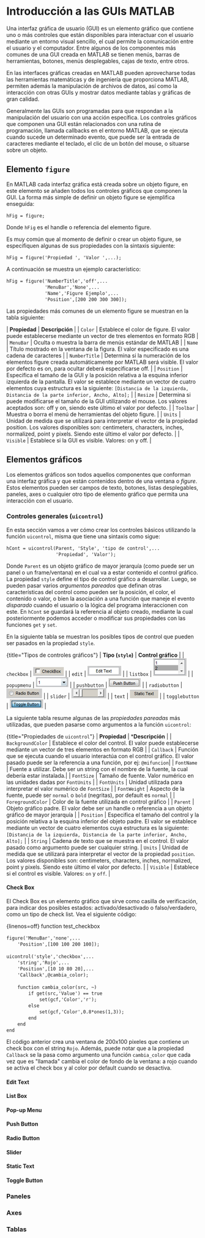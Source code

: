 # Introducción a las GUIs MATLAB

Una interfaz gráfica de usuario (GUI) es un elemento gráfico que
contiene uno o más controles que están disponibles para interactuar con
el usuario mediante un entorno visual sencillo, el cual permite la
comunicación entre el usuario y el computador. Entre algunos de los
componentes más comunes de una GUI creada en MATLAB se tienen menús,
barras de herramientas, botones, menús desplegables, cajas de texto,
entre otros.

En las interfaces gráficas creadas en MATLAB pueden aprovecharse todas
las herramientas matemáticas y de ingeniería que proporciona MATLAB,
permiten además la manipulación de archivos de datos, así como la
interacción con otras GUIs y mostrar datos mediante tablas y gráficas de
gran calidad.

Generalmente las GUIs son programadas para que respondan a la
manipulación del usuario con una acción específica. Los controles
gráficos que componen una GUI están relacionados con una rutina de
programación, llamada callbacks en el entorno MATLAB, que se ejecuta
cuando sucede un determinado evento, que puede ser la entrada de
caracteres mediante el teclado, el clic de un botón del mouse, o
situarse sobre un objeto.

## Elemento `figure`

En MATLAB cada interfaz gráfica está creada sobre un objeto figure, en
este elemento se añaden todos los controles gráficos que componen la
GUI. La forma más simple de definir un objeto figure se ejemplifica
enseguida:

    hFig = figure;

Donde `hFig` es el handle o referencia del elemento figure.

Es muy común que al momento de definir o crear un objeto figure, se
especifiquen algunas de sus propiedades con la sintaxis siguiente:

    hFig = figure('Propiedad ', 'Valor ',...);

A continuación se muestra un ejemplo característico:

    hFig = figure('NumberTitle','off',...
                  'MenuBar','None',...
                  'Name','Figure Ejemplo',...
                  'Position',[200 200 300 300]);

Las propiedades más comunes de un elemento figure se muestran en la
tabla siguiente:


| **Propiedad** | **Descripción** |
| `Color` | Establece el color de figure. El valor puede establecerse mediante un vector de tres elementos en formato RGB |
| `MenuBar` | Oculta o muestra la barra de menús estándar de MATLAB |
| `Name` | Título mostrado en la ventana de la figura. El valor especificado es una cadena de caracteres |
| `NumberTitle` | Determina si la numeración de los elementos figure creada automáticamente por MATLAB será visible. El valor por defecto es on, para ocultar deberá especificarse off. |
| `Position` | Especifica el tamaño de la GUI y la posición relativa a la esquina inferior izquierda de la pantalla. El valor se establece mediante un vector de cuatro elementos cuya estructura es la siguiente: `[Distancia de la izquierda, Distancia de la parte inferior, Ancho, Alto];` |
| `Resize` | Determina si puede modificarse el tamaño de la GUI utilizando el mouse. Los valores aceptados son: off y on, siendo este último el valor por defecto. |
| `Toolbar` | Muestra o borra el menú de herramientas del objeto figure. |
| `Units` | Unidad de medida que se utilizará para interpretar el vector de la propiedad position. Los valores disponibles son: centimeters, characters, inches, normalized, point y pixels. Siendo este último el valor por defecto. |
| `Visible` | Establece si la GUI es visible. Valores: on y off. |


## Elementos gráficos 

Los elementos gráficos son todos aquellos componentes que conforman una interfaz gráfica y que están 
contenidos dentro de una ventana o *figure*. Estos elementos pueden ser campos de texto, botones, 
listas desplegables, paneles, axes o cualquier otro tipo de elemento gráfico que permita una interacción 
con el usuario.


### Controles generales (`uicontrol`)

En esta sección vamos a ver cómo crear los controles básicos utilizando la función `uicontrol`, 
misma que tiene una sintaxis como sigue:

    hCont = uicontrol(Parent, 'Style', 'tipo de control',...
                      'Propiedad', 'Valor');

Donde `Parent` es un objeto gráfico de mayor jerarquía (como puede ser un panel o un frame/ventana) en
el cual va a estar contenido el control gráfico. La propiedad `style` define el tipo de control gráfico 
a desarrollar. Luego, se pueden pasar varios *argumentos pareados* que definan otras características del 
control como pueden ser la posición, el color, el contenido o valor, o bien la asociación a una 
función que maneje el evento *disparado* cuando el usuario o la lógica del programa interaccionen 
con este. En `hCont` se guardará la referencia al objeto creado, mediante la cual 
posteriormente podemos acceder o modificar sus propiedades con las funciones `get` y `set`.

En la siguiente tabla se muestran los posibles tipos de control que pueden ser pasados en 
la propiedad `style`.

{title="Tipos de controles gráficos"}
| **Tipo (`style`)** | **Control gráfico** |
| `checkbox` | ![](images/ch8/checkbox.png) |
| `edit` | ![](images/ch8/edit.png) |
| `listbox` | ![](images/ch8/listbox.png) |
| `popupmenu` | ![](images/ch8/popupmenu.png) |
| `pushbutton` | ![](images/ch8/pushbutton.png) |
| `radiobutton` | ![](images/ch8/radiobutton.png) |
| `slider` | ![](images/ch8/slider.png) |
| `text` | ![](images/ch8/text.png) |
| `togglebutton` | ![](images/ch8/togglebutton.png) |

La siguiente tabla resume algunas de las *propiedades pareadas* más utilizadas,  que pueden pasarse 
como argumentos a la función `uicontrol`:


{title="Propiedades de `uicontrol`"}
| **Propiedad** | ***Descripción** |
| `BackgroundColor` | Establece el color del control. El valor puede establecerse mediante un vector de tres elementos en formato RGB |
| `Callback` | Función que se ejecuta cuando el usuario interactúa con el control gráfico. El valor pasado puede ser la referencia a una función, por ej: `@mifuncion`|
| `FontName` | Fuente a utilizar. Debe ser un string con el nombre de la fuente, la cual debería estar instalada.|
| `FontSize` | Tamaño de fuente. Valor numérico en las unidades dadas por `FontUnits` |
| `FontUnits` | Unidad utilizada para interpretar el valor numérico de `FontSize` |
| `FontWeight` | Aspecto de la fuente, puede ser `normal` o `bold` (negritas), por default es `normal` |
| `ForegroundColor` | Color de la fuente utilizada en control gráfico |
| `Parent` | Objeto gráfico padre. El valor debe ser un handle o referencia a un objeto gráfico de mayor jerarquía |
| `Position` | Especifica el tamaño del control y la posición relativa a la esquina inferior del objeto padre. El valor se establece mediante un vector de cuatro elementos cuya estructura es la siguiente: `[Distancia de la izquierda, Distancia de la parte inferior, Ancho, Alto];` |
| `String` | Cadena de texto que se muestra en el control. El valor pasado como argumento puede ser cualquier string.
| `Units` | Unidad de medida que se utilizará para interpretar el vector de la propiedad `position`. Los valores disponibles son: centimeters, characters, inches, normalized, point y pixels. Siendo este último el valor por defecto. |
| `Visible` | Establece si el control es visible. Valores: `on` y `off`. |


#### Check Box

El Check Box es un elemento gráfico que sirve como casilla de verificación, para indicar dos 
posibles estados: activado/desactivado o falso/verdadero, como un tipo de check list. Vea 
el siguiente código:

{linenos=off}
	function test_checkbox

	figure('MenuBar','none',...
	    'Position',[100 100 200 100]);

	uicontrol('style','checkbox',...
	    'string','Rojo',...
	    'Position',[10 10 80 20],...
	    'Callback',@cambia_color);

	    function cambia_color(src, ~)
	        if get(src,'Value') == true
	            set(gcf,'Color','r');
	        else
	            set(gcf,'Color',0.8*ones(1,3));
	        end
	    end
	end

El código anterior crea una ventana de 200x100 pixeles que contiene un check box con el string `Rojo`. 
Además, puede notar que a la propiedad `Callback` se la pasa como argumento una función `cambia_color` 
que cada vez que es "llamada" cambia el color de fondo de la ventana: a rojo cuando se activa el check box 
y al color por default cuando se desactiva.

#### Edit Text



#### List Box

#### Pop-up Menu

#### Push Button 

#### Radio Button

#### Slider

#### Static Text


#### Toggle Button


### Paneles


### Axes


### Tablas 